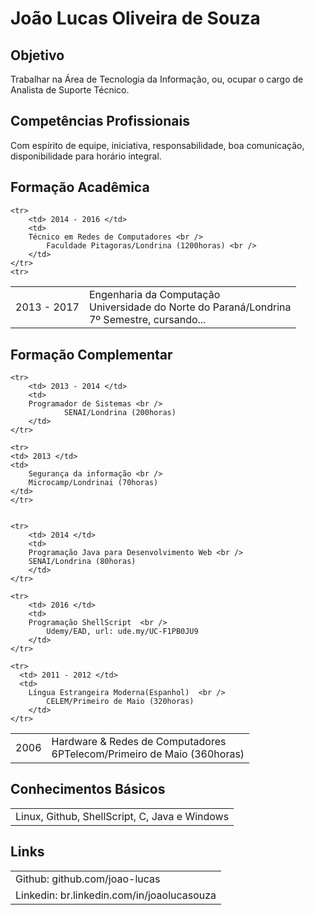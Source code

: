# João Lucas Oliveira de Souza

## Objetivo
Trabalhar na Área de Tecnologia da Informação, ou, ocupar o cargo de Analista de Suporte Técnico.

## Competências Profissionais
Com espírito de equipe, iniciativa, responsabilidade, boa comunicação, disponibilidade para horário integral.


## Formação Acadêmica
<table>
    <tr>
        <td> 2013 - 2017 </td>
        <td> 
            	Engenharia da Computação <br /> 
            	Universidade do Norte do Paraná/Londrina <br />
		7º Semestre, cursando... 
	</td>
    </tr>
    <tr>

    <tr>
        <td> 2014 - 2016 </td>
        <td> 
		Técnico em Redes de Computadores <br /> 
           	Faculdade Pitagoras/Londrina (1200horas) <br />
        </td>
    </tr>
    <tr>
  
</table>


## Formação Complementar
<table>
    <tr>
        <td> 2006 </td>
        <td> 
         	Hardware & Redes de Computadores <br />
		6PTelecom/Primeiro de Maio (360horas)
        </td>
    </tr>

    <tr>
        <td> 2013 - 2014 </td>
        <td> 
		Programador de Sistemas <br />
            	SENAI/Londrina (200horas)
        </td>
    </tr>

    <tr>
	<td> 2013 </td> 
	<td>
		Segurança da informação <br />
		Microcamp/Londrinai (70horas)
	</td>
	</tr>
	

    <tr>
        <td> 2014 </td>
        <td> 
		Programação Java para Desenvolvimento Web <br />
		SENAI/Londrina (80horas)
        </td>
    </tr>

    <tr>
        <td> 2016 </td>
        <td> 
		Programação ShellScript  <br />
          	Udemy/EAD, url: ude.my/UC-F1PB0JU9
        </td>
    </tr>

    <tr>
      <td> 2011 - 2012 </td>
      <td>
		Língua Estrangeira Moderna(Espanhol)  <br />
        	CELEM/Primeiro de Maio (320horas)
        </td>
    </tr>

</table> 


## Conhecimentos Básicos
<table>
	<tr><td> Linux, Github, ShellScript, C, Java e Windows</td></tr>
</table>

## Links

<table>
	<tr><td>Github: github.com/joao-lucas</td></tr>
	<tr><td>Linkedin: br.linkedin.com/in/joaolucasouza</td></tr>
</table>
